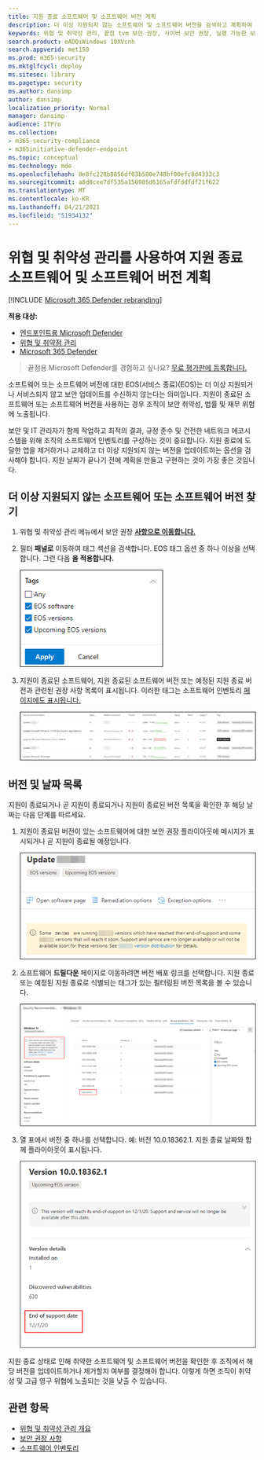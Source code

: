 ```yaml
---
title: 지원 종료 소프트웨어 및 소프트웨어 버전 계획
description: 더 이상 지원되지 않는 소프트웨어 및 소프트웨어 버전을 검색하고 계획하여 보안 업데이트를 받을 수 없습니다.
keywords: 위협 및 취약성 관리, 끝점 tvm 보안 권장, 사이버 보안 권장, 실행 가능한 보안 권장
search.product: eADQiWindows 10XVcnh
search.appverid: met150
ms.prod: m365-security
ms.mktglfcycl: deploy
ms.sitesec: library
ms.pagetype: security
ms.author: dansimp
author: dansimp
localization_priority: Normal
manager: dansimp
audience: ITPro
ms.collection:
- m365-security-compliance
- m365initiative-defender-endpoint
ms.topic: conceptual
ms.technology: mde
ms.openlocfilehash: 8e8fc228b8856df03b580e748bf00efc8d4333c3
ms.sourcegitcommit: a8d8cee7df535a150985d6165afdfddfdf21f622
ms.translationtype: MT
ms.contentlocale: ko-KR
ms.lasthandoff: 04/21/2021
ms.locfileid: "51934132"
---
```

# <a name="plan-for-end-of-support-software-and-software-versions-with-threat-and-vulnerability-management"></a>위협 및 취약성 관리를 사용하여 지원 종료 소프트웨어 및 소프트웨어 버전 계획

[!INCLUDE [Microsoft 365 Defender rebranding](../../includes/microsoft-defender.md)]

**적용 대상:**

- [엔드포인트용 Microsoft Defender](https://go.microsoft.com/fwlink/?linkid=2154037)
- [위협 및 취약점 관리](next-gen-threat-and-vuln-mgt.md)
- [Microsoft 365 Defender](https://go.microsoft.com/fwlink/?linkid=2118804)

>끝점용 Microsoft Defender를 경험하고 싶나요? [무료 평가판에 등록합니다.](https://www.microsoft.com/microsoft-365/windows/microsoft-defender-atp?ocid=docs-wdatp-portaloverview-abovefoldlink)

소프트웨어 또는 소프트웨어 버전에 대한 EOS(서비스 종료)(EOS)는 더 이상 지원되거나 서비스되지 않고 보안 업데이트를 수신하지 않는다는 의미입니다. 지원이 종료된 소프트웨어 또는 소프트웨어 버전을 사용하는 경우 조직이 보안 취약성, 법률 및 재무 위험에 노출됩니다.

보안 및 IT 관리자가 함께 작업하고 최적의 결과, 규정 준수 및 건전한 네트워크 에코시스템을 위해 조직의 소프트웨어 인벤토리를 구성하는 것이 중요합니다. 지원 종료에 도달한 앱을 제거하거나 교체하고 더 이상 지원되지 않는 버전을 업데이트하는 옵션을 검사해야 합니다. 지원 날짜가 끝나기 전에  계획을 만들고 구현하는 것이 가장 좋은 것입니다.

## <a name="find-software-or-software-versions-that-are-no-longer-supported"></a>더 이상 지원되지 않는 소프트웨어 또는 소프트웨어 버전 찾기

1. 위협 및 취약성 관리 메뉴에서 보안 권장 [**사항으로 이동합니다.**](tvm-security-recommendation.md)
2. 필터 **패널로** 이동하여 태그 섹션을 검색합니다. EOS 태그 옵션 중 하나 이상을 선택합니다. 그런 다음 **을 적용합니다.**

    ![Screenshot tags that say EOS software, EOS versions, and Upcoming EOS versions.](images/tvm-eos-tag.png)

3. 지원이 종료된 소프트웨어, 지원 종료된 소프트웨어 버전 또는 예정된 지원 종료 버전과 관련된 권장 사항 목록이 표시됩니다. 이러한 태그는 소프트웨어 인벤토리 [페이지에도 표시됩니다.](tvm-software-inventory.md)

    ![EOS 태그가 있는 권장 사항.](images/tvm-eos-tags-column.png)

## <a name="list-of-versions-and-dates"></a>버전 및 날짜 목록

지원이 종료되거나 곧 지원이 종료되거나 지원이 종료된 버전 목록을 확인한 후 해당 날짜는 다음 단계를 따르세요.

1. 지원이 종료된 버전이 있는 소프트웨어에 대한 보안 권장 플라이아웃에 메시지가 표시되거나 곧 지원이 종료될 예정입니다.

    ![버전 배포 링크 스크린샷.](images/eos-upcoming-eos.png)

2. 소프트웨어 **드릴다운** 페이지로 이동하려면 버전 배포 링크를 선택합니다. 지원 종료 또는 예정된 지원 종료로 식별되는 태그가 있는 필터링된 버전 목록을 볼 수 있습니다.

    ![지원 소프트웨어가 종료된 소프트웨어 드릴다운 페이지의 스크린샷.](images/software-drilldown-eos.png)

3. 열 표에서 버전 중 하나를 선택합니다. 예: 버전 10.0.18362.1. 지원 종료 날짜와 함께 플라이아웃이 표시됩니다.

    ![지원 종료 날짜 스크린샷.](images/version-eos-date.png)

지원 종료 상태로 인해 취약한 소프트웨어 및 소프트웨어 버전을 확인한 후 조직에서 해당 버전을 업데이트하거나 제거할지 여부를 결정해야 합니다. 이렇게 하면 조직이 취약성 및 고급 영구 위협에 노출되는 것을 낮출 수 있습니다.

## <a name="related-topics"></a>관련 항목

- [위협 및 취약성 관리 개요](next-gen-threat-and-vuln-mgt.md)
- [보안 권장 사항](tvm-security-recommendation.md)
- [소프트웨어 인벤토리](tvm-software-inventory.md)
